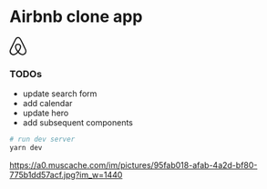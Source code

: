 # Airbnb clone app

<svg width="30" height="32" fill="currentcolor" style="display:block"><path d="M29.24 22.68c-.16-.39-.31-.8-.47-1.15l-.74-1.67-.03-.03c-2.2-4.8-4.55-9.68-7.04-14.48l-.1-.2c-.25-.47-.5-.99-.76-1.47-.32-.57-.63-1.18-1.14-1.76a5.3 5.3 0 00-8.2 0c-.47.58-.82 1.19-1.14 1.76-.25.52-.5 1.03-.76 1.5l-.1.2c-2.45 4.8-4.84 9.68-7.04 14.48l-.06.06c-.22.52-.48 1.06-.73 1.64-.16.35-.32.73-.48 1.15a6.8 6.8 0 007.2 9.23 8.38 8.38 0 003.18-1.1c1.3-.73 2.55-1.79 3.95-3.32 1.4 1.53 2.68 2.59 3.95 3.33A8.38 8.38 0 0022.75 32a6.79 6.79 0 006.75-5.83 5.94 5.94 0 00-.26-3.5zm-14.36 1.66c-1.72-2.2-2.84-4.22-3.22-5.95a5.2 5.2 0 01-.1-1.96c.07-.51.26-.96.52-1.34.6-.87 1.65-1.41 2.8-1.41a3.3 3.3 0 012.8 1.4c.26.4.45.84.51 1.35.1.58.06 1.25-.1 1.96-.38 1.7-1.5 3.74-3.21 5.95zm12.74 1.48a4.76 4.76 0 01-2.9 3.75c-.76.32-1.6.41-2.42.32-.8-.1-1.6-.36-2.42-.84a15.64 15.64 0 01-3.63-3.1c2.1-2.6 3.37-4.97 3.85-7.08.23-1 .26-1.9.16-2.73a5.53 5.53 0 00-.86-2.2 5.36 5.36 0 00-4.49-2.28c-1.85 0-3.5.86-4.5 2.27a5.18 5.18 0 00-.85 2.21c-.13.84-.1 1.77.16 2.73.48 2.11 1.78 4.51 3.85 7.1a14.33 14.33 0 01-3.63 3.12c-.83.48-1.62.73-2.42.83a4.76 4.76 0 01-5.32-4.07c-.1-.8-.03-1.6.29-2.5.1-.32.25-.64.41-1.02.22-.52.48-1.06.73-1.6l.04-.07c2.16-4.77 4.52-9.64 6.97-14.41l.1-.2c.25-.48.5-.99.76-1.47.26-.51.54-1 .9-1.4a3.32 3.32 0 015.09 0c.35.4.64.89.9 1.4.25.48.5 1 .76 1.47l.1.2c2.44 4.77 4.8 9.64 7 14.41l.03.03c.26.52.48 1.1.73 1.6.16.39.32.7.42 1.03.19.9.29 1.7.19 2.5z"></path></svg>

### TODOs

- update search form
- add calendar
- update hero
- add subsequent components

```bash
# run dev server
yarn dev
```

https://a0.muscache.com/im/pictures/95fab018-afab-4a2d-bf80-775b1dd57acf.jpg?im_w=1440
